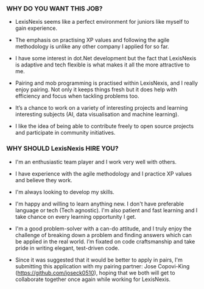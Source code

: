 ### WHY DO YOU WANT THIS JOB?
* LexisNexis seems like a perfect environment for juniors like myself to gain experience.

* The emphasis on practising XP values and following the agile methodology is unlike any other company I applied for so far.

* I have some interest in dot.Net development but the fact that LexisNexis is adaptive and tech flexible is what makes it all the more attractive to me.

* Pairing and mob programming is practised within LexisNexis, and I really enjoy pairing. Not only it keeps things fresh but it does help with efficiency and focus when tackling problems too.

* It’s a chance to work on a variety of interesting projects and learning interesting subjects (AI, data visualisation and machine learning).

* I like the idea of being able to contribute freely to open source projects and participate in community initiatives.



### WHY SHOULD LexisNexis HIRE YOU?
* I'm an enthusiastic team player and I work very well with others.

* I have experience with the agile methodology and I practice XP values and believe they work.

* I'm always looking to develop my skills.

* I'm happy and willing to learn anything new. I don't have preferable language or tech (Tech agnostic). I'm also patient and fast learning and I take chance on every learning opportunity I get.

* I'm a good problem-solver with a can-do attitude, and I truly enjoy the challenge of breaking down a problem and finding answers which can be applied in the real world. I’m fixated on code craftsmanship and take pride in writing elegant, test-driven code.

* Since it was suggested that it would be better to apply in pairs, I'm submitting this application with my pairing partner: Jose Copovi-King (https://github.com/joseck0510), hoping that we both will get to collaborate together once again while working for LexisNexis.
